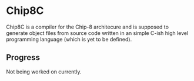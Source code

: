 # Chip8C
Chip8C is a compiler for the Chip-8 architecure and is supposed to generate object files from source code written in an simple C-ish high level programming language (which is yet to be defined).

## Progress
Not being worked on currently.
